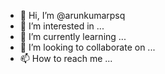 - 👋 Hi, I’m @arunkumarpsq
- 👀 I’m interested in ...
- 🌱 I’m currently learning ...
- 💞️ I’m looking to collaborate on ...
- 📫 How to reach me ...

<!---
arunkumarpsq/arunkumarpsq is a ✨ special ✨ repository because its `README.md` (this file) appears on your GitHub profile.
You can click the Preview link to take a look at your changes.
--->
